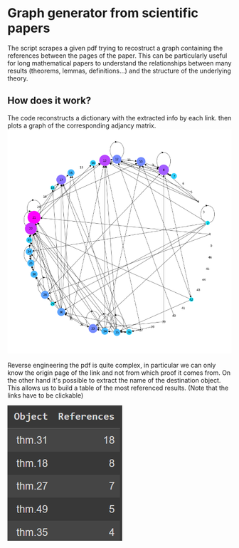 # Graph generator from scientific papers
The script scrapes a given pdf trying to recostruct a graph containing the references between the pages of the paper. This can be particularly useful for long mathematical papers to understand the relationships between many results (theorems, lemmas, definitions...) and the structure of the underlying theory.

## How does it work?
The code reconstructs a dictionary with the extracted info by each link. then plots a graph of the corresponding adjancy matrix. 
![](graph.png)

Reverse engineering the pdf is quite complex, in particular we can only know the origin page of the link and not from which proof it comes from. On the other hand it's possible to extract the name of the destination object. This allows us to build a table of the most referenced results.
(Note that the links have to be clickable)

![](table.png)
